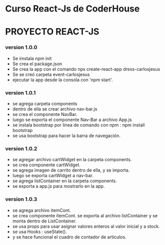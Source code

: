 # Curso React-Js de CoderHouse
# PROYECTO REACT-JS
### version 1.0.0
 
 * Se imstala npm init
 * Se crea el package.json
 * Se crea la app con el comando npx create-react-app dress-carlosjesus
 * Se se creó carpeta event-carlosjesus
 * ejecutar la app desde la consola con 'npm start'.
### version 1.0.1

 * se agrega carpeta components
 * dentro de ella se crear archivo nav-bar.js
 * se crea el componente NavBar.
 * luego se exporta el componente Nav-Bar a archivo App.js
 * se instala bootstrap por linea de comando con npm : npm install bootstrap
 * se usa bootstrap para hacer la barra de navegación.
### version 1.0.2
 * se agregar archivo cartWidget en la carpeta components.
 * se crea componente cartWidget.
 * se agrega imagen de carrito dentro de ella, y se importa.
 * luego se exporta cartWidget a nav-bar.
 * se agrega listContainer en la carpeta components.
 * se exporta a app.js para mostrarlo en la app.
### version 1.0.3
 * se agrega archivo itemCont.
 * se crea componente itemCont.
   se exporta al archivo listContainer y se monta dentro de ListContainer.
 * se usa props para usar asignar valores enteros al valor inicial y a stock.
 * se usa Hooks : useState().
 * y se hace funcional el cuadro de contador de articulos.